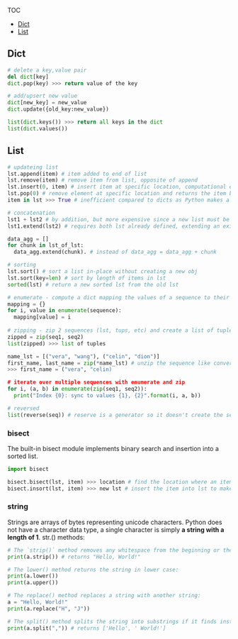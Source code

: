 TOC
- [Dict](https://github.com/krystinli/code_snippet_collection/blob/master/Python_Functions/Data_Types.md#dict)
- [List](https://github.com/krystinli/code_snippet_collection/blob/master/Python_Functions/Data_Types.md#list)

## Dict
```py
# delete a key,value pair 
del dict[key]
dict.pop(key) >>> return value of the key 

# add/upsert new value
dict[new_key] = new_value
dict.update({old_key:new_value})

list(dict.keys()) >>> return all keys in the dict 
list(dict.values())
```

## List
```py
# updateing list
lst.append(item) # item added to end of list
lst.remove(item) # remove item from list, opposite of append
lst.insert(0, item) # insert item at specific location, computational expensive compared to append 
lst.pop(0) # remove element at specific location and returns the item being removed, oppostive of insert 
item in lst >>> True # inefficient compared to dicts as Python makes a linear scan across value in lst 

# concatenation
lst1 + lst2 # by addition, but more expensive since a new list must be created and the objs copied over 
lst1.extend(lst2) # requires both lst already defined, extending an existing list, and hence more preferrable:

data_agg = []
for chunk in lst_of_lst:
  data_agg.extend(chunk). # instead of data_agg = data_agg + chunk 

# sorting 
lst.sort() # sort a list in-place without creating a new obj 
lst.sort(key=len) # sort by length of items in lst
sorted(lst) # return a new sorted lst from the old lst

# enumerate - compute a dict mapping the values of a sequence to their locations in the sequence 
mapping = {}
for i, value in enumerate(sequence):
  mapping[value] = i
  
# zipping - zip 2 sequences (lst, tups, etc) and create a list of tuples 
zipped = zip(seq1, seq2)
list(zipped) >>> list of tuples 

name_lst = [("vera", "wang"), ("celin", "dion")]
first_name, last_name = zip(*name_lst) # unzip the sequence like converting a list of rows to cols
>>> first_name = ("vera", "celin)

# iterate over multiple sequences with enumerate and zip
for i, (a, b) in enumerate(zip(seq1, seq2)):
  print("Index {0}: sync to values {1}, {2}".format(i, a, b))

# reversed
list(reverse(seq)) # reserve is a generator so it doesn't create the sequence until materialized (with list or for loop)
```

### bisect
The built-in bisect module implements binary search and insertion into a sorted list.
```py
import bisect

bisect.bisect(lst, item) >>> location # find the location where an item should be inserted 
bisect.insort(lst, item) >>> new lst # insert the item into lst to make a new lst (without checking if current lst is sorted)
```

### string
Strings are arrays of bytes representing unicode characters. Python does not have a character data type, a single character is simply **a string with a length of 1**. str.() methods:
```python
# The `strip()` method removes any whitespace from the beginning or the end:
print(a.strip()) # returns "Hello, World!"

# The lower() method returns the string in lower case:
print(a.lower()) 
print(a.upper()) 

# The replace() method replaces a string with another string:
a = "Hello, World!"
print(a.replace("H", "J"))

# The split() method splits the string into substrings if it finds instances of the separator:
print(a.split(",")) # returns ['Hello', ' World!']
```


